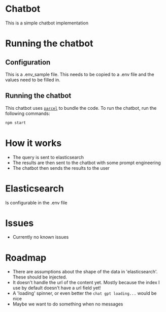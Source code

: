 # Chatbot

This is a simple chatbot implementation

# Running the chatbot

## Configuration
This is a .env_sample file. This needs to be copied to a .env file and the values need to be filled in.

## Running the chatbot
This chatbot uses [`parcel`](https://www.npmjs.com/package/parcel) to bundle the code. To run the chatbot, run the following commands:

```bash
npm start
```

# How it works

* The query is sent to elasticsearch
* The results are then sent to the chatbot with some prompt engineering
* The chatbot then sends the results to the user

# Elasticsearch
Is configurable in the .env file

# Issues
* Currently no known issues

# Roadmap
* There are assumptions about the shape of the data in 'elasticsearch'. These should be injected. 
* It doesn't handle the url of the content yet. Mostly because the index I use by default doesn't have a url field yet!
* A 'loading' spinner, or even better the `chat gpt loading...` would be nice
* Maybe we want to do something when no messages

